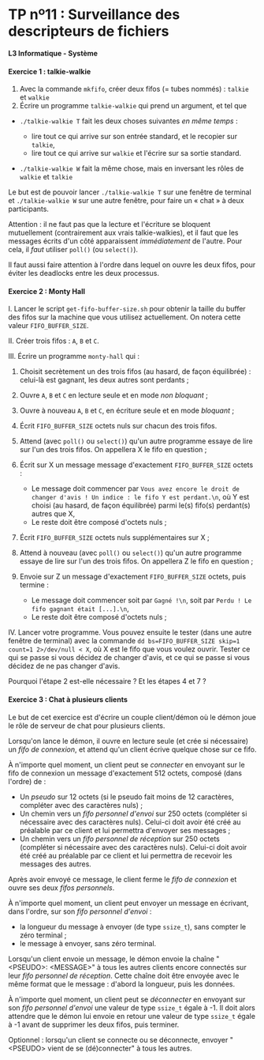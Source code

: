 TP nº11 : Surveillance des descripteurs de fichiers
===================================================

**L3 Informatique - Système**


#### Exercice 1 : talkie-walkie

 1. Avec la commande `mkfifo`, créer deux fifos (= tubes nommés) : `talkie` et `walkie`
 2. Écrire un programme `talkie-walkie` qui prend un argument, et tel que
 
   - `./talkie-walkie T` fait les deux choses suivantes *en même temps* :
     
     - lire tout ce qui arrive sur son entrée standard, et le recopier sur `talkie`,
     - lire tout ce qui arrive sur `walkie` et l'écrire sur sa sortie standard.
     
  - `./talkie-walkie W` fait la même chose, mais en inversant les rôles de `walkie` et `talkie`
  
Le but est de pouvoir lancer `./talkie-walkie T` sur une fenêtre de terminal et `./talkie-walkie W`
sur une autre fenêtre, pour faire un « chat » à deux participants.

Attention : il ne faut pas que la lecture et l'écriture se bloquent mutuellement (contrairement aux
vrais talkie-walkies), et il faut que les messages écrits d'un côté apparaissent *immédiatement*
de l'autre. Pour cela, il *faut* utiliser `poll()` (ou `select()`).

Il faut aussi faire attention à l'ordre dans lequel on ouvre les deux fifos, pour éviter les
deadlocks entre les deux processus.


#### Exercice 2 : Monty Hall

I. Lancer le script `get-fifo-buffer-size.sh` pour obtenir la taille du buffer des fifos sur la
   machine que vous utilisez actuellement. On notera cette valeur `FIFO_BUFFER_SIZE`.

II. Créer trois fifos : `A`, `B` et `C`.

III. Écrire un programme `monty-hall` qui :
   1. Choisit secrètement un des trois fifos (au hasard, de façon équilibrée) : celui-là est
      gagnant, les deux autres sont perdants ;
   2. Ouvre `A`, `B` et `C` en lecture seule et en mode *non bloquant* ;
   3. Ouvre à nouveau `A`, `B` et `C`, en écriture seule et en mode *bloquant* ;
   
   4. Écrit `FIFO_BUFFER_SIZE` octets nuls sur chacun des trois fifos.

   5. Attend (avec `poll()` ou `select()`) qu'un autre programme essaye de lire sur l'un des trois
      fifos. On appellera X le fifo en question ;
   6. Écrit sur X un message message d'exactement `FIFO_BUFFER_SIZE` octets :
       - Le message doit commencer par `Vous avez encore le droit de changer d'avis ! Un indice : le
       fifo Y est perdant.\n`, où Y est choisi (au hasard, de façon équilibrée) parmi le(s) fifo(s)
         perdant(s) autres que X,
       - Le reste doit être composé d'octets nuls ;
   7. Écrit `FIFO_BUFFER_SIZE` octets nuls supplémentaires sur X ;

   8. Attend à nouveau (avec `poll()` ou `select()`) qu'un autre programme essaye de lire sur l'un des trois
      fifos. On appellera Z le fifo en question ;
   9. Envoie sur Z un message d'exactement `FIFO_BUFFER_SIZE` octets, puis termine :
       - Le message doit commencer soit par `Gagné !\n`, soit par `Perdu ! Le fifo gagnant était [...].\n`,
       - Le reste doit être composé d'octets nuls ;
   
IV. Lancer votre programme. Vous pouvez ensuite le tester (dans une autre fenêtre de terminal) avec
    la commande `dd bs=FIFO_BUFFER_SIZE skip=1 count=1 2>/dev/null < X`, où X est le fifo que vous
    voulez ouvrir. Tester ce qui se passe si vous décidez de changer d'avis, et ce qui se passe si
    vous décidez de ne pas changer d'avis.

Pourquoi l'étape 2 est-elle nécessaire ? Et les étapes 4 et 7 ?



#### Exercice 3 : Chat à plusieurs clients

Le but de cet exercice est d'écrire un couple client/démon où le démon joue le rôle de serveur de
chat pour plusieurs clients.

Lorsqu'on lance le démon, il ouvre en lecture seule (et crée si nécessaire) un *fifo
de connexion*, et attend qu'un client écrive quelque chose sur ce fifo.

À n'importe quel moment, un client peut se *connecter* en envoyant sur le fifo de connexion un
message d'exactement 512 octets, composé (dans l'ordre) de :
 - Un *pseudo* sur 12 octets (si le pseudo fait moins de 12 caractères, compléter avec des
   caractères nuls) ;
 - Un chemin vers un *fifo personnel d'envoi* sur 250 octets (compléter si nécessaire avec des
   caractères nuls). Celui-ci doit avoir été créé au préalable par ce client et lui permettra
   d'envoyer ses messages ;
 - Un chemin vers un *fifo personnel de réception* sur 250 octets (compléter si nécessaire avec des
   caractères nuls). Celui-ci doit avoir été créé au préalable par ce client et lui permettra de
   recevoir les messages des autres.

Après avoir envoyé ce message, le client ferme le *fifo de connexion* et ouvre ses deux *fifos
personnels*.

À n'importe quel moment, un client peut envoyer un message en écrivant, dans l'ordre, sur son *fifo
personnel d'envoi* :
 - la longueur du message à envoyer (de type `ssize_t`), sans compter le zéro terminal ;
 - le message à envoyer, sans zéro terminal.

Lorsqu'un client envoie un message, le démon envoie la chaîne "\<PSEUDO\>: \<MESSAGE\>" à tous les
autres clients encore connectés sur leur *fifo personnel de réception*. Cette chaîne doit être
envoyée avec le même format que le message : d'abord la longueur, puis les données.

À n'importe quel moment, un client peut se *déconnecter* en envoyant sur son *fifo personnel d'envoi*
une valeur de type `ssize_t` égale à -1. Il doit alors attendre que le démon lui envoie en retour
une valeur de type `ssize_t` égale à -1 avant de supprimer les deux fifos, puis terminer.

Optionnel : lorsqu'un client se connecte ou se déconnecte, envoyer "\<PSEUDO\> vient de se
(dé)connecter" à tous les autres.

